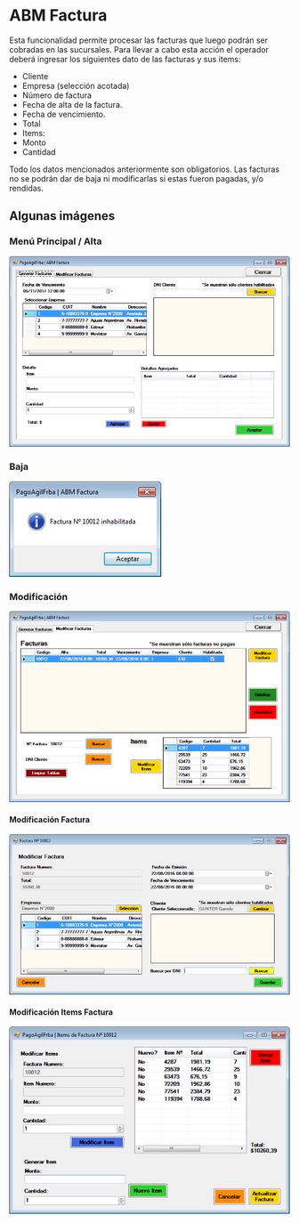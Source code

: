 # ABM Factura

Esta funcionalidad permite procesar las facturas que luego podrán ser cobradas en
las sucursales.
Para llevar a cabo esta acción el operador deberá ingresar los siguientes dato de las
facturas y sus items:
* Cliente
* Empresa (selección acotada)
* Número de factura
* Fecha de alta de la factura.
* Fecha de vencimiento.
* Total
* Items:
* Monto
* Cantidad

Todo los datos mencionados anteriormente son obligatorios. Las facturas no se
podrán dar de baja ni modificarlas si estas fueron pagadas, y/o rendidas.

## Algunas imágenes

### Menú Principal / Alta
![GitHub AbmFactura](/images/AbmFactura/AbmFactura.png)

### Baja
![GitHub BajaCliente](/images/AbmFactura/BajaFactura.png)

### Modificación
![GitHub ModifFactura](/images/AbmFactura/ModifFactura.png)

#### Modificación Factura
![GitHub ModifFactura2](/images/AbmFactura/ModifFactura2.png)

#### Modificación Items Factura
![GitHub ModifFacturaItems](/images/AbmFactura/ModifFacturaItems.png)

